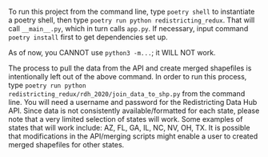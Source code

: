 To run this project from the command line, type `poetry shell` to instantiate a poetry shell, then type `poetry run python redistricting_redux`. That will call `__main__.py`, which in turn calls `app.py`. If necessary, input command `poetry install` first to get dependencies set up.

As of now, you CANNOT use `python3 -m...`; it WILL NOT work.

The process to pull the data from the API and create merged shapefiles is intentionally left out of the above command. In order to run this process, type `poetry run python redistricting_redux/rdh_2020/join_data_to_shp.py` from the command line. You will need a username and password for the Redistricting Data Hub API. Since data is not consistently available/formatted for each state, please note that a very limited selection of states will work. Some examples of states that will work include: AZ, FL, GA, IL, NC, NV, OH, TX. It is possible that modifications in the API/merging scripts might enable a user to created merged shapefiles for other states.
